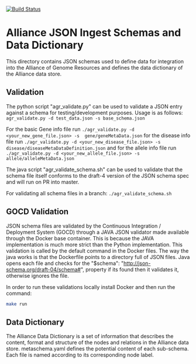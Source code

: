 [![Build Status](https://travis-ci.org/alliance-genome/agr_schemas.svg?branch=master)](https://travis-ci.org/alliance-genome/agr_schemas)

Alliance JSON Ingest Schemas and Data Dictionary
================

This directory contains JSON schemas used to define data for integration into the Alliance of Genome Resources and defines the data dictionary of the Alliance data store.


Validation
----------
The python script "agr_validate.py" can be used to validate a JSON entry against a schema for testing/development purposes.
Usage is as follows: 
`agr_validate.py -d test_data.json -s base_schema.json`

For the basic Gene info file run
   `./agr_validate.py -d <your_new_gene_file.json> -s  gene/geneMetaData.json`
for the disease info file run
   `./agr_validate.py -d <your_new_disease_file.json> -s  disease/diseaseMetaDataDefinition.json`
and for the allele info file run
   `./agr_validate.py -d <your_new_allele_file.json> -s  allele/alleleMetaData.json`

The java script "agr_validate_schema.sh" can be used to validate that the schema file itself conforms to the draft-4 version of the JSON schema spec and will run on PR into master.  

For validating all schema files in a branch: 
`./agr_validate_schema.sh`


GOCD Validation
---------------

JSON schema files are validated by the Continuous Integration / Deployment System (GOCD) through a JAVA JSON validator made available through the Docker base container. This is because the JAVA implementation is much more strict than the Python implementation. This validation is called by the default command in the Docker files. The way the java works is that the Dockerfile points to a directory full of JSON files. Java opens each file and checks for the "$schema": "http://json-schema.org/draft-04/schema#", property if its found then it validates it, otherwise ignores the file. 

In order to run these validations locally install Docker and then run the command:

```bash
make run
```

Data Dictionary
---------------

The Alliance Data Dictionary is a set of information that describes the content, format and structure of the nodes and relations in the Alliance data store. metaschema.yaml defines the potential content of each sub-schema.  Each file is named according to its corresponding node label.  

